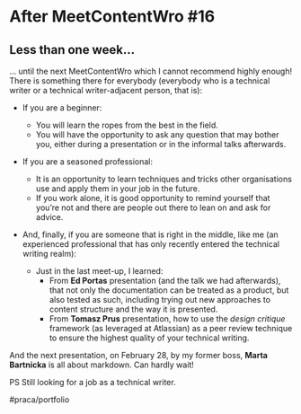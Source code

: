 # After MeetContentWro #16 
## Less than one week…
… until the next MeetContentWro which I cannot recommend highly enough! There is something there for everybody (everybody who is a technical writer or a technical writer-adjacent person, that is):

* If you are a beginner:
	* You will learn the ropes from the best in the field.
	* You will have the opportunity to ask any question that may bother you, either during a presentation or in the informal talks afterwards.
* If you are a seasoned professional:
	* It is an opportunity to learn techniques and tricks other organisations use and apply them in your job in the future.
	* If you work alone, it is good opportunity to remind yourself that you’re not and there are people out there to lean on and ask for advice. 

* And, finally, if you are someone that is right in the middle, like me (an experienced professional that has only recently entered the technical writing realm):
	* Just in the last meet-up, I learned: 
		* From **Ed Portas** presentation (and the talk we had afterwards), that not only the documentation can be treated as a product, but also tested as such, including trying out new approaches to content structure and the way it is presented.
		* From **Tomasz Prus** presentation, how to use  the _design critique_ framework (as leveraged at Atlassian) as a peer review technique to ensure the highest quality of your technical writing.

And the next presentation, on February 28, by my former boss, **Marta Bartnicka** is all about markdown. Can hardly wait!

PS Still looking for a job as a technical writer.

#praca/portfolio